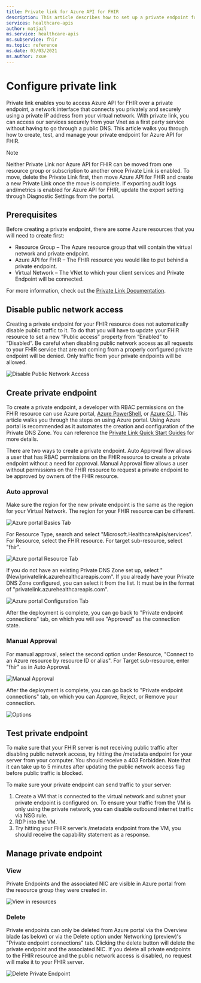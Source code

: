```yaml
---
title: Private link for Azure API for FHIR
description: This article describes how to set up a private endpoint for Azure API for FHIR services
services: healthcare-apis
author: matjazl
ms.service: healthcare-apis
ms.subservice: fhir
ms.topic: reference
ms.date: 03/03/2021
ms.author: zxue
---
```


# Configure private link

Private link enables you to access Azure API for FHIR over a private endpoint, a network interface that connects you privately and securely using a private IP address from your virtual network. With private link, you can access our services securely from your Vnet as a first party service without having to go through a public DNS. This article walks you through how to create, test, and manage your private endpoint for Azure API for FHIR.

>[!Note]
>Neither Private Link nor Azure API for FHIR can be moved from one resource group or subscription to another once Private Link is enabled. To move, delete the Private Link first, then move Azure API for FHIR and create a new Private Link once the move is complete. If exporting audit logs and/metrics is enabled for Azure API for FHIR, update the export setting through Diagnostic Settings from the portal.

## Prerequisites

Before creating a private endpoint, there are some Azure resources that you will need to create first:

- Resource Group – The Azure resource group that will contain the virtual network and private endpoint.
- Azure API for FHIR – The FHIR resource you would like to put behind a private endpoint.
- Virtual Network – The VNet to which your client services and Private Endpoint will be connected.

For more information, check out the [Private Link Documentation](../private-link/index.yml).

## Disable public network access

Creating a private endpoint for your FHIR resource does not automatically disable public traffic to it. To do that you will have to update your FHIR resource to set a new “Public access” property from “Enabled” to “Disabled”. Be careful when disabling public network access as all requests to your FHIR service that are not coming from a properly configured private endpoint will be denied. Only traffic from your private endpoints will be allowed.

![Disable Public Network Access](media/private-link/private-link-disable.png)

## Create private endpoint

To create a private endpoint, a developer with RBAC permissions on the FHIR resource can use Azure portal, [Azure PowerShell](../private-link/create-private-endpoint-powershell.md), or [Azure CLI](../private-link/create-private-endpoint-cli.md). This article walks you through the steps on using Azure portal. Using Azure portal is recommended as it automates the creation and configuration of the Private DNS Zone. You can reference the [Private Link Quick Start Guides](../private-link/create-private-endpoint-portal.md) for more details.

There are two ways to create a private endpoint. Auto Approval flow allows a user that has RBAC permissions on the FHIR resource to create a private endpoint without a need for approval. Manual Approval flow allows a user without permissions on the FHIR resource to request a private endpoint to be approved by owners of the FHIR resource.

### Auto approval

Make sure the region for the new private endpoint is the same as the region for your Virtual Network. The region for your FHIR resource can be different.

![Azure portal Basics Tab](media/private-link/private-link-portal2.png)

For Resource Type, search and select "Microsoft.HealthcareApis/services". For Resource, select the FHIR resource. For target sub-resource, select "fhir".

![Azure portal Resource Tab](media/private-link/private-link-portal1.png)

If you do not have an existing Private DNS Zone set up, select "(New)privatelink.azurehealthcareapis.com". If you already have your Private DNS Zone configured, you can select it from the list. It must be in the format of "privatelink.azurehealthcareapis.com".

![Azure portal Configuration Tab](media/private-link/private-link-portal3.png)

After the deployment is complete, you can go back to "Private endpoint connections" tab, on which you will see "Approved" as the connection state.

### Manual Approval

For manual approval, select the second option under Resource, "Connect to an Azure resource by resource ID or alias". For Target sub-resource, enter "fhir" as in Auto Approval.

![Manual Approval](media/private-link/private-link-manual.png)

After the deployment is complete, you can go back to "Private endpoint connections" tab, on which you can Approve, Reject, or Remove your connection.

![Options](media/private-link/private-link-options.png)

## Test private endpoint

To make sure that your FHIR server is not receiving public traffic after disabling public network access, try hitting the /metadata endpoint for your server from your computer. You should receive a 403 Forbidden. Note that it can take up to 5 minutes after updating the public network access flag before public traffic is blocked.

To make sure your private endpoint can send traffic to your server:

1. Create a VM that is connected to the virtual network and subnet your private endpoint is configured on. To ensure your traffic from the VM is only using the private network, you can disable outbound internet traffic via NSG rule.
2. RDP into the VM.
3. Try hitting your FHIR server’s /metadata endpoint from the VM, you should receive the capability statement as a response.

## Manage private endpoint

### View

Private Endpoints and the associated NIC are visible in Azure portal from the resource group they were created in.

![View in resources](media/private-link/private-link-view.png)

### Delete

Private endpoints can only be deleted from Azure portal via the Overview blade (as below) or via the Delete option under Networking (preview)'s "Private endpoint connections" tab. Clicking the delete button will delete the private endpoint and the associated NIC. If you delete all private endpoints to the FHIR resource and the public network access is disabled, no request will make it to your FHIR server.

![Delete Private Endpoint](media/private-link/private-link-delete.png)
